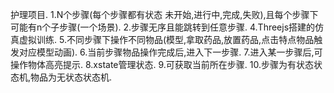 护理项目.
1.N个步骤(每个步骤都有状态 未开始,进行中,完成,失败),且每个步骤下可能有n个子步骤(一个场景).
2.步骤无序且能跳转到任意步骤.
4.Threejs搭建的仿真虚拟训练.
5.不同步骤下操作不同物品(模型,拿取药品,放置药品,点击特点物品触发对应模型动画).
6.当前步骤物品操作完成后,进入下一步骤.
7.进入某一步骤后,可操作物体高亮提示.
8.xstate管理状态.
9.可获取当前所在步骤.
10.步骤为有状态状态机,物品为无状态状态机.

